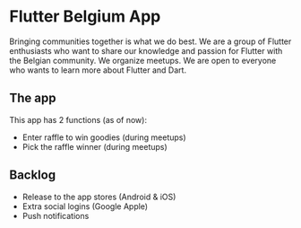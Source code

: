 # Flutter Belgium App

Bringing communities together is what we do best. We are a group of Flutter enthusiasts who want to share our knowledge and passion for Flutter with the Belgian community. We organize meetups. We are open to everyone who wants to learn more about Flutter and Dart.

## The app

This app has 2 functions (as of now):

- Enter raffle to win goodies (during meetups)
- Pick the raffle winner (during meetups)

## Backlog

- Release to the app stores (Android & iOS)
- Extra social logins (Google Apple)
- Push notifications